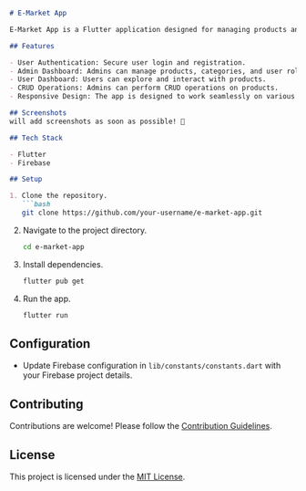 ```markdown
# E-Market App

E-Market App is a Flutter application designed for managing products and user interactions. It provides features for both users and administrators.

## Features

- User Authentication: Secure user login and registration.
- Admin Dashboard: Admins can manage products, categories, and user roles.
- User Dashboard: Users can explore and interact with products.
- CRUD Operations: Admins can perform CRUD operations on products.
- Responsive Design: The app is designed to work seamlessly on various devices.

## Screenshots
will add screenshots as soon as possible! 🙂

## Tech Stack

- Flutter
- Firebase

## Setup

1. Clone the repository.
   ```bash
   git clone https://github.com/your-username/e-market-app.git
   ```

2. Navigate to the project directory.
   ```bash
   cd e-market-app
   ```

3. Install dependencies.
   ```bash
   flutter pub get
   ```

4. Run the app.
   ```bash
   flutter run
   ```

## Configuration

- Update Firebase configuration in `lib/constants/constants.dart` with your Firebase project details.

## Contributing

Contributions are welcome! Please follow the [Contribution Guidelines](CONTRIBUTING.md).

## License

This project is licensed under the [MIT License](LICENSE).
```